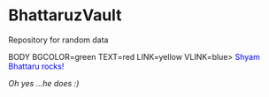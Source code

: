 # BhattaruzVault
Repository for random data
<title>Greetings</title>

<p>
 BODY BGCOLOR=green TEXT=red LINK=yellow VLINK=blue>
<Font color = blue>Shyam Bhattaru rocks!</font>

<p><i>Oh yes ...he does :) </i>
</body>
